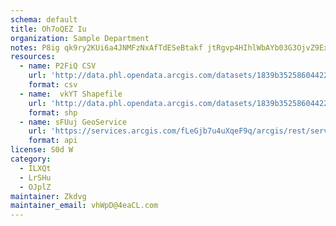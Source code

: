 ```yaml
---
schema: default
title: Oh7oQEZ Iu 
organization: Sample Department 
notes: P8ig qk9ry2KUi6a4JNMFzNxAfTdESeBtakf jtRgvp4HIhlWbAYb03G3OjvZ9ExBCrYp0l1WJowI5Xenh8LVuFyOdRMQ5zPVCuc 
resources:
  - name: P2FiQ CSV
    url: 'http://data.phl.opendata.arcgis.com/datasets/1839b35258604422b0b520cbb668df0d_0.csv'
    format: csv
  - name:  vkYT Shapefile
    url: 'http://data.phl.opendata.arcgis.com/datasets/1839b35258604422b0b520cbb668df0d_0.zip'
    format: shp
  - name: sFUuj GeoService
    url: 'https://services.arcgis.com/fLeGjb7u4uXqeF9q/arcgis/rest/services/Air_Monitoring_Stations/FeatureServer/0/query'
    format: api
license: S0d W 
category:
  - ILXQt 
  - LrSHu 
  - OJplZ 
maintainer: Zkdvg  
maintainer_email: vhWpD@4eaCL.com
---
```

